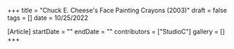 +++
title = "Chuck E. Cheese's Face Painting Crayons (2003)"
draft = false
tags = []
date = 10/25/2022

[Article]
startDate = ""
endDate = ""
contributors = ["StudioC"]
gallery = []
+++
